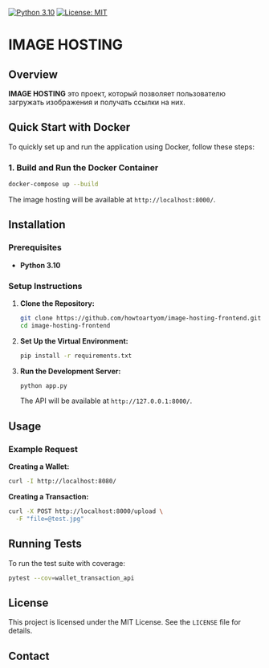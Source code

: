 [![Python 3.10](https://img.shields.io/badge/python-3.10-blue.svg)](https://www.python.org/downloads/release/python-310/)
[![License: MIT](https://img.shields.io/badge/License-MIT-blue.svg)](https://opensource.org/licenses/MIT)

# IMAGE HOSTING

## Overview

**IMAGE HOSTING** это проект, который позволяет пользователю загружать изображения и получать ссылки на них.

## Quick Start with Docker

To quickly set up and run the application using Docker, follow these steps:

### 1. Build and Run the Docker Container

```bash
docker-compose up --build
```

The image hosting will be available at `http://localhost:8000/`.

## Installation

### Prerequisites

- **Python 3.10**

### Setup Instructions

1. **Clone the Repository:**

   ```bash
   git clone https://github.com/howtoartyom/image-hosting-frontend.git
   cd image-hosting-frontend
   ```

2. **Set Up the Virtual Environment:**

   ```bash
   pip install -r requirements.txt
   ```

3. **Run the Development Server:**

   ```bash
   python app.py
   ```

   The API will be available at `http://127.0.0.1:8000/`.

## Usage

### Example Request

**Creating a Wallet:**

```bash
curl -I http://localhost:8080/
```

**Creating a Transaction:**

```bash
curl -X POST http://localhost:8000/upload \
  -F "file=@test.jpg"
```

## Running Tests

To run the test suite with coverage:

```bash
pytest --cov=wallet_transaction_api
```


## License

This project is licensed under the MIT License. See the `LICENSE` file for details.

## Contact
